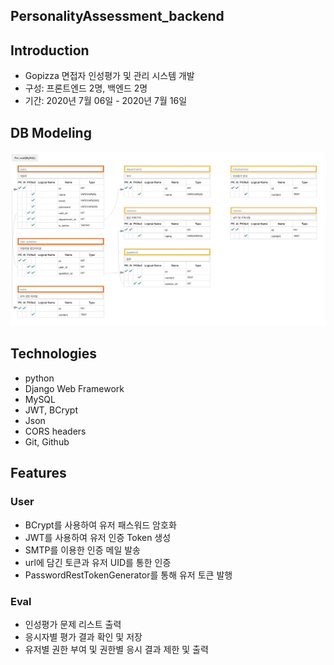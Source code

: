 ## PersonalityAssessment_backend

## Introduction
- Gopizza 면접자 인성평가 및 관리 시스템 개발
- 구성: 프론트엔드 2명, 백엔드 2명
- 기간: 2020년 7월 06일 - 2020년 7월 16일


## DB Modeling

![](image/eval_ERD.png)

## Technologies

- python
- Django Web  Framework
- MySQL
- JWT, BCrypt
- Json
- CORS headers
- Git, Github

## Features

### User
 - BCrypt를 사용하여 유저 패스워드 암호화
 - JWT를 사용하여 유저 인증 Token 생성
 - SMTP를 이용한 인증 메일 발송
 - url에 담긴 토큰과 유저 UID를 통한 인증 
 - PasswordRestTokenGenerator를 통해 유저 토큰 발행
 
 ### Eval
 - 인성평가 문제 리스트 출력
 - 응시자별 평가 결과 확인 및 저장
 - 유저별 권한 부여 및 권한별 응시 결과 제한 및 출력



